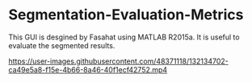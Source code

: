 # Segmentation-Evaluation-Metrics
This GUI is desgined by Fasahat using MATLAB R2015a. It is useful to evaluate the segmented results.

https://user-images.githubusercontent.com/48371118/132134702-ca49e5a8-f15e-4b66-8a46-40f1ecf42752.mp4


